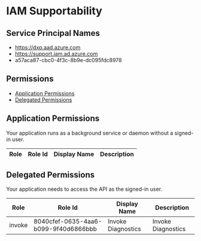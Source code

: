 # IAM Supportability
## Service Principal Names
- https://dxp.aad.azure.com
- https://support.iam.ad.azure.com
- a57aca87-cbc0-4f3c-8b9e-dc095fdc8978

 ## Permissions
- [Application Permissions](#application-permissions)
- [Delegated Permissions](#delegated-permissions)

## Application Permissions
Your application runs as a background service or daemon without a signed-in user.

| Role | Role Id | Display Name | Description |
|---|---|---|---|

## Delegated Permissions
Your application needs to access the API as the signed-in user. 

| Role | Role Id | Display Name | Description |
|---|---|---|---|
| invoke | 8040cfef-0635-4aa6-b099-9f40d6866bbb | Invoke Diagnostics | Invoke Diagnostics |


